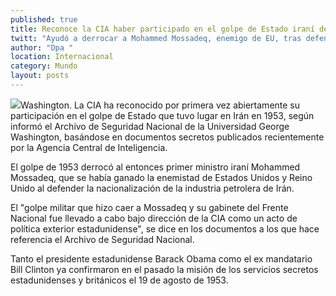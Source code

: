 ```yaml
---
published: true
title: Reconoce la CIA haber participado en el golpe de Estado iraní de 1953
twitt: "Ayudó a derrocar a Mohammed Mossadeq, enemigo de EU, tras defender la nacionalización de la industria petrolera de su país"
author: "Dpa "
location: Internacional
category: Mundo
layout: posts
---
```


![](http://i.imgur.com/D8IktIim.jpg)Washington. La CIA ha reconocido por primera vez abiertamente su participación en el golpe de Estado que tuvo lugar en Irán en 1953, según informó el Archivo de Seguridad Nacional de la Universidad George Washington, basándose en documentos secretos publicados recientemente por la Agencia Central de Inteligencia.

El golpe de 1953 derrocó al entonces primer ministro iraní Mohammed Mossadeq, que se había ganado la enemistad de Estados Unidos y Reino Unido al defender la nacionalización de la industria petrolera de Irán.

El "golpe militar que hizo caer a Mossadeq y su gabinete del Frente Nacional fue llevado a cabo bajo dirección de la CIA como un acto de política exterior estadunidense", se dice en los documentos a los que hace referencia el Archivo de Seguridad Nacional.

Tanto el presidente estadunidense Barack Obama como el ex mandatario Bill Clinton ya confirmaron en el pasado la misión de los servicios secretos estadunidenses y británicos el 19 de agosto de 1953.
